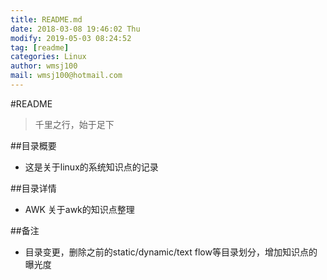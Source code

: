 ```yaml
---
title: README.md
date: 2018-03-08 19:46:02 Thu
modify: 2019-05-03 08:24:52	
tag: [readme]
categories: Linux
author: wmsj100
mail: wmsj100@hotmail.com
---
```


#README
> 千里之行，始于足下

##目录概要
- 这是关于linux的系统知识点的记录

##目录详情
- AWK 关于awk的知识点整理

##备注
- 目录变更，删除之前的static/dynamic/text flow等目录划分，增加知识点的曝光度

